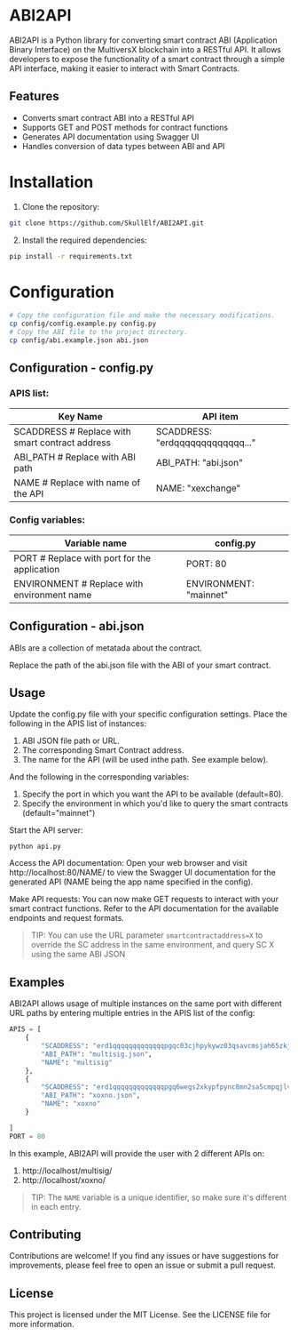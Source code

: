 # ABI2API

ABI2API is a Python library for converting smart contract ABI (Application Binary Interface) on the MultiversX blockchain into a RESTful API. It allows developers to expose the functionality of a smart contract through a simple API interface, making it easier to interact with Smart Contracts.

## Features

- Converts smart contract ABI into a RESTful API
- Supports GET and POST methods for contract functions
- Generates API documentation using Swagger UI
- Handles conversion of data types between ABI and API

# Installation

1. Clone the repository:

```bash
git clone https://github.com/SkullElf/ABI2API.git
```
2. Install the required dependencies:
```bash
pip install -r requirements.txt
```

# Configuration

```bash
# Copy the configuration file and make the necessary modifications.
cp config/config.example.py config.py
# Copy the ABI file to the project directory.
cp config/abi.example.json abi.json
```

## Configuration - config.py
### APIS list:
| Key Name                                           | API item                                  |
| -------------------------------------------------- | ----------------------------------------- |
| SCADDRESS # Replace with smart contract address    | SCADDRESS: "erdqqqqqqqqqqqqq..."          |
| ABI_PATH # Replace with ABI path                   | ABI_PATH: "abi.json"                      |
| NAME # Replace with name of the API                | NAME: "xexchange"                         |

### Config variables:
| Variable name                                      | config.py                                 |
| -------------------------------------------------- | ----------------------------------------- |
| PORT # Replace with port for the application       | PORT:  80                                 |
| ENVIRONMENT # Replace with environment name        | ENVIRONMENT:  "mainnet"                   |

## Configuration - abi.json
ABIs are a collection of metatada about the contract.

Replace the path of the abi.json file with the ABI of your smart contract.

## Usage

Update the config.py file with your specific configuration settings.
Place the following in the APIS list of instances:
1. ABI JSON file path or URL.
2. The corresponding Smart Contract address.
3. The name for the API (will be used inthe path. See example below).

And the following in the corresponding variables:
1. Specify the port in which you want the API to be available (default=80).
2. Specify the environment in which you'd like to query the smart contracts (default="mainnet")
   
Start the API server:

```
python api.py
```

Access the API documentation:
Open your web browser and visit http://localhost:80/NAME/ to view the Swagger UI documentation for the generated API (NAME being the app name specified in the config).

Make API requests:
You can now make GET requests to interact with your smart contract functions. Refer to the API documentation for the available endpoints and request formats.

> TIP: You can use the URL parameter `smartcontractaddress=X` to override the SC address in the same environment, and query SC X using the same ABI JSON

## Examples
ABI2API allows usage of multiple instances on the same port with different URL paths by entering multiple entries in the APIS list of the config:
```python
APIS = [
    {
        "SCADDRESS": "erd1qqqqqqqqqqqqqpgqc03cjhpykywz03qsavcmsjah65zkjhgxah0ssseq8a",
        "ABI_PATH": "multisig.json",
        "NAME": "multisig"
    },
    {
        "SCADDRESS": "erd1qqqqqqqqqqqqqpgq6wegs2xkypfpync8mn2sa5cmpqjlvrhwz5nqgepyg8",
        "ABI_PATH": "xoxno.json",
        "NAME": "xoxno"
    }

]
PORT = 80
```
In this example, ABI2API will provide the user with 2 different APIs on:
1. http://localhost/multisig/
2. http://localhost/xoxno/

> TIP: The `NAME` variable is a unique identifier, so make sure it's different in each entry.

## Contributing
Contributions are welcome! If you find any issues or have suggestions for improvements, please feel free to open an issue or submit a pull request.

## License
This project is licensed under the MIT License. See the LICENSE file for more information.
